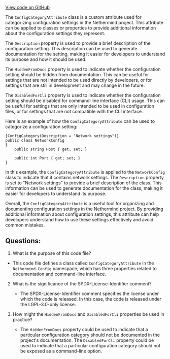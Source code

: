 [View code on GitHub](https://github.com/nethermindeth/nethermind/Nethermind.Config/ConfigCategoryAttribute.cs)

The `ConfigCategoryAttribute` class is a custom attribute used for categorizing configuration settings in the Nethermind project. This attribute can be applied to classes or properties to provide additional information about the configuration settings they represent.

The `Description` property is used to provide a brief description of the configuration setting. This description can be used to generate documentation for the setting, making it easier for developers to understand its purpose and how it should be used.

The `HiddenFromDocs` property is used to indicate whether the configuration setting should be hidden from documentation. This can be useful for settings that are not intended to be used directly by developers, or for settings that are still in development and may change in the future.

The `DisabledForCli` property is used to indicate whether the configuration setting should be disabled for command-line interface (CLI) usage. This can be useful for settings that are only intended to be used in configuration files, or for settings that are not compatible with the CLI interface.

Here is an example of how the `ConfigCategoryAttribute` can be used to categorize a configuration setting:

```
[ConfigCategory(Description = "Network settings")]
public class NetworkConfig
{
    public string Host { get; set; }

    public int Port { get; set; }
}
```

In this example, the `ConfigCategoryAttribute` is applied to the `NetworkConfig` class to indicate that it contains network settings. The `Description` property is set to "Network settings" to provide a brief description of the class. This information can be used to generate documentation for the class, making it easier for developers to understand its purpose.

Overall, the `ConfigCategoryAttribute` is a useful tool for organizing and documenting configuration settings in the Nethermind project. By providing additional information about configuration settings, this attribute can help developers understand how to use these settings effectively and avoid common mistakes.
## Questions: 
 1. What is the purpose of this code file?
   - This code file defines a class called `ConfigCategoryAttribute` in the `Nethermind.Config` namespace, which has three properties related to documentation and command-line interface.

2. What is the significance of the SPDX-License-Identifier comment?
   - The SPDX-License-Identifier comment specifies the license under which the code is released. In this case, the code is released under the LGPL-3.0-only license.

3. How might the `HiddenFromDocs` and `DisabledForCli` properties be used in practice?
   - The `HiddenFromDocs` property could be used to indicate that a particular configuration category should not be documented in the project's documentation. The `DisabledForCli` property could be used to indicate that a particular configuration category should not be exposed as a command-line option.